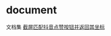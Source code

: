# document
文档集
[截屏匹配抖音点赞按钮并返回其坐标](https://github.com/hilbp/document/blob/master/%E6%88%AA%E5%B1%8F%E5%8C%B9%E9%85%8D%E6%8A%96%E9%9F%B3%E7%82%B9%E8%B5%9E%E6%8C%89%E9%92%AE.md)
